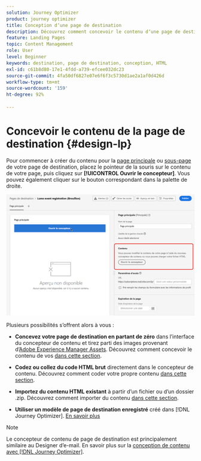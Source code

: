 ```yaml
---
solution: Journey Optimizer
product: journey optimizer
title: Conception dʼune page de destination
description: Découvrez comment concevoir le contenu dʼune page de destination dans Journey Optimizer
feature: Landing Pages
topic: Content Management
role: User
level: Beginner
keywords: destination, page de destination, conception, HTML
exl-id: c61b8d80-17e1-4fdd-a739-efcee032dc23
source-git-commit: 4fa50df6827e07e6f6f3c5730d1ae2a1af0d426d
workflow-type: tm+mt
source-wordcount: '159'
ht-degree: 92%

---
```


# Concevoir le contenu de la page de destination {#design-lp}

Pour commencer à créer du contenu pour la [page principale](create-lp.md#configure-primary-page) ou [sous-page](create-lp.md#configure-subpages) de votre page de destination, placez le pointeur de la souris sur le contenu de votre page, puis cliquez sur **[!UICONTROL Ouvrir le concepteur]**. Vous pouvez également cliquer sur le bouton correspondant dans la palette de droite.

![](assets/lp_open-designer.png)

Plusieurs possibilités sʼoffrent alors à vous :

* **Concevez votre page de destination en partant de zéro** dans lʼinterface du concepteur de contenu et tirez parti des images provenant dʼ[Adobe Experience Manager Assets](../integrations/assets.md). Découvrez comment concevoir le contenu de vos <!--or use built-in templates--> [dans cette section](../email/content-from-scratch.md).

* **Codez ou collez du code HTML brut** directement dans le concepteur de contenu. Découvrez comment coder votre propre contenu [dans cette section](../email/code-content.md).

* **Importez du contenu HTML existant** à partir d’un fichier ou d’un dossier .zip. Découvrez comment importer du contenu [dans cette section](../email/existing-content.md).

* **Utiliser un modèle de page de destination enregistré** créé dans [!DNL Journey Optimizer]. [En savoir plus](lp-templates.md)

>[!NOTE]
>
>Le concepteur de contenu de page de destination est principalement similaire au Designer d’e-mail. En savoir plus sur la [conception de contenu avec  [!DNL Journey Optimizer]](../email/get-started-email-design.md).
